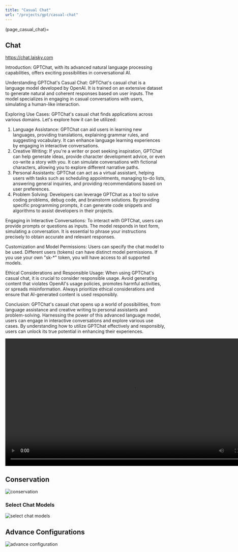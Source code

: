 ```yaml
---
title: "Casual Chat"
url: "/projects/gpt/casual-chat"
---
```


(page_casual_chat)=

## Chat

<https://chat.laisky.com>

Introduction: GPTChat, with its advanced natural language processing capabilities, offers exciting possibilities in conversational AI.

Understanding GPTChat's Casual Chat: GPTChat's casual chat is a language model developed by OpenAI. It is trained on an extensive dataset to generate natural and coherent responses based on user inputs. The model specializes in engaging in casual conversations with users, simulating a human-like interaction.

Exploring Use Cases: GPTChat's casual chat finds applications across various domains. Let's explore how it can be utilized:

1. Language Assistance: GPTChat can aid users in learning new languages, providing translations, explaining grammar rules, and suggesting vocabulary. It can enhance language learning experiences by engaging in interactive conversations.
2. Creative Writing: If you're a writer or poet seeking inspiration, GPTChat can help generate ideas, provide character development advice, or even co-write a story with you. It can simulate conversations with fictional characters, allowing you to explore different narrative paths.
3. Personal Assistants: GPTChat can act as a virtual assistant, helping users with tasks such as scheduling appointments, managing to-do lists, answering general inquiries, and providing recommendations based on user preferences.
4. Problem Solving: Developers can leverage GPTChat as a tool to solve coding problems, debug code, and brainstorm solutions. By providing specific programming prompts, it can generate code snippets and algorithms to assist developers in their projects.

Engaging in Interactive Conversations: To interact with GPTChat, users can provide prompts or questions as inputs. The model responds in text form, simulating a conversation. It is essential to phrase your instructions precisely to obtain accurate and relevant responses.

Customization and Model Permissions: Users can specify the chat model to be used. Different users (tokens) can have distinct model permissions. If you use your own "sk-\*" token, you will have access to all supported models.

Ethical Considerations and Responsible Usage: When using GPTChat's casual chat, it is crucial to consider responsible usage. Avoid generating content that violates OpenAI's usage policies, promotes harmful activities, or spreads misinformation. Always prioritize ethical considerations and ensure that AI-generated content is used responsibly.

Conclusion: GPTChat's casual chat opens up a world of possibilities, from language assistance and creative writing to personal assistants and problem-solving. Harnessing the power of this advanced language model, users can engage in interactive conversations and explore various use cases. By understanding how to utilize GPTChat effectively and responsibly, users can unlock its true potential in enhancing their experiences.

<video src="https://s3.laisky.com/uploads/2023/07/wiki-chat-demo.mp4" controls autoplay width="800">
  <p>Your browser does not support the video tag</p>
  <p>open <a href="https://s3.laisky.com/uploads/2023/07/wiki-chat-demo.mp4">https://s3.laisky.com/uploads/2023/07/wiki-chat-demo.mp4</a></p>
</video>

## Conservation


![conservation](https://s3.laisky.com/uploads/2023/07/wiki-chat.png)

### Select Chat Models

![select chat models](https://s3.laisky.com/uploads/2023/07/wiki-chat-models.png)

## Advance Configurations

![advance configuration](https://s3.laisky.com/uploads/2023/07/wiki-chat-config.png)
